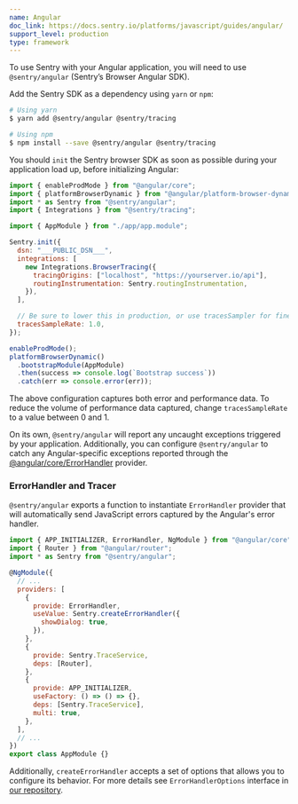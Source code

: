 ```yaml
---
name: Angular
doc_link: https://docs.sentry.io/platforms/javascript/guides/angular/
support_level: production
type: framework
---
```


To use Sentry with your Angular application, you will need to use `@sentry/angular` (Sentry’s Browser Angular SDK).

Add the Sentry SDK as a dependency using `yarn` or `npm`:

```bash
# Using yarn
$ yarn add @sentry/angular @sentry/tracing

# Using npm
$ npm install --save @sentry/angular @sentry/tracing
```

You should `init` the Sentry browser SDK as soon as possible during your application load up, before initializing Angular:

```javascript
import { enableProdMode } from "@angular/core";
import { platformBrowserDynamic } from "@angular/platform-browser-dynamic";
import * as Sentry from "@sentry/angular";
import { Integrations } from "@sentry/tracing";

import { AppModule } from "./app/app.module";

Sentry.init({
  dsn: "___PUBLIC_DSN___",
  integrations: [
    new Integrations.BrowserTracing({
      tracingOrigins: ["localhost", "https://yourserver.io/api"],
      routingInstrumentation: Sentry.routingInstrumentation,
    }),
  ],

  // Be sure to lower this in production, or use tracesSampler for finer control
  tracesSampleRate: 1.0,
});

enableProdMode();
platformBrowserDynamic()
  .bootstrapModule(AppModule)
  .then(success => console.log(`Bootstrap success`))
  .catch(err => console.error(err));
```

The above configuration captures both error and performance data. To reduce the volume of performance data captured, change `tracesSampleRate` to a value between 0 and 1.

On its own, `@sentry/angular` will report any uncaught exceptions triggered by your application. Additionally, you can configure `@sentry/angular` to catch any Angular-specific exceptions reported through the [@angular/core/ErrorHandler](https://angular.io/api/core/ErrorHandler) provider.

### ErrorHandler and Tracer

`@sentry/angular` exports a function to instantiate `ErrorHandler` provider that will automatically send JavaScript errors captured by the Angular's error handler.

```javascript
import { APP_INITIALIZER, ErrorHandler, NgModule } from "@angular/core";
import { Router } from "@angular/router";
import * as Sentry from "@sentry/angular";

@NgModule({
  // ...
  providers: [
    {
      provide: ErrorHandler,
      useValue: Sentry.createErrorHandler({
        showDialog: true,
      }),
    },
    {
      provide: Sentry.TraceService,
      deps: [Router],
    },
    {
      provide: APP_INITIALIZER,
      useFactory: () => () => {},
      deps: [Sentry.TraceService],
      multi: true,
    },
  ],
  // ...
})
export class AppModule {}
```

Additionally, `createErrorHandler` accepts a set of options that allows you to configure its behavior. For more details see `ErrorHandlerOptions` interface in [our repository](https://github.com/getsentry/sentry-javascript/blob/master/packages/angular/src/errorhandler.ts).

<!-- TODO-ADD-VERIFICATION-EXAMPLE -->
